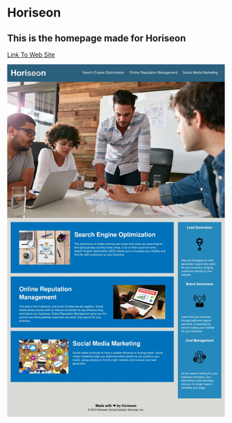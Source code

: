 # Horiseon
## This is the homepage made for Horiseon

[Link To Web Site](https://jasonmcgill.github.io/Horiseon/)

![Screenshot of website](https://raw.githubusercontent.com/jasonmcgill/Horiseon/master/assets/images/Horiseon-Screenshot.jpeg)
